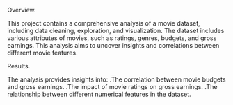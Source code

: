 Overview.

This project contains a comprehensive analysis of a movie dataset, including data cleaning, exploration, and visualization. 
The dataset includes various attributes of movies, such as ratings, genres, budgets, and gross earnings. 
This analysis aims to uncover insights and correlations between different movie features.


Results.

The analysis provides insights into:
.The correlation between movie budgets and gross earnings.
.The impact of movie ratings on gross earnings.
.The relationship between different numerical features in the dataset.
